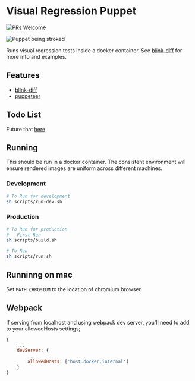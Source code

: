 # Visual Regression Puppet

[![PRs Welcome](https://img.shields.io/badge/PRs-welcome-brightgreen.svg?style=flat-square)](http://makeapullrequest.com)

![Puppet being stroked](https://i.giphy.com/xWZcTvh1cuAaSi7HeI.gif)

Runs visual regression tests inside a docker container. See [blink-diff] for more info and examples.

## Features

- [blink-diff]
- [puppeteer]

## Todo List

Future that [here](./TODO.md)

## Running

This should be run in a docker container. The consistent environment will ensure rendered images are uniform across different machines.

### Development

```sh
# To Run for development
sh scripts/run-dev.sh
```

### Production

```sh
# To Run for production
#   First Run
sh scripts/build.sh

# To Run
sh scripts/run.sh
```

## Runninng on mac

Set `PATH_CHROMIUM` to the location of chromium browser

## Webpack

If serving from localhost and using webpack dev server, you'll need to add to your allowedHosts settings;

```js
{
    ...
    devServer: {
        ...
        allowedHosts: ['host.docker.internal']
    }
}
```
<!-- Markdown References -->

[blink-diff]: https://github.com/yahoo/blink-diff
[puppeteer]: https://github.com/GoogleChrome/puppeteer/
[xx_temporary]: https://kb.apify.com/overcoming-anti-scraping-protection/using-man-in-the-middle-proxy-to-intercept-requests-in-puppeteer